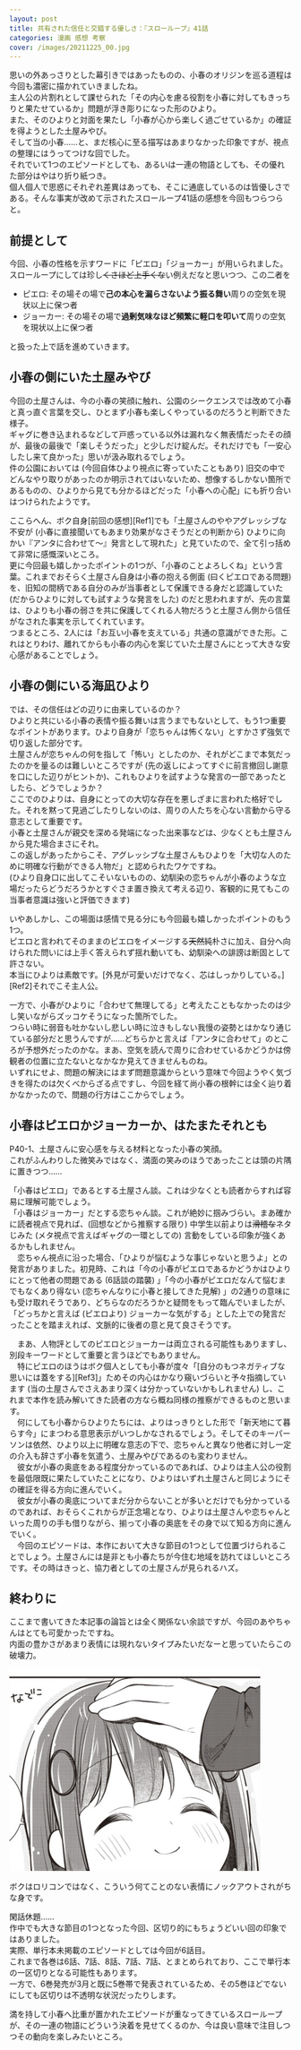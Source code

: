 ```yaml
---
layout: post
title: 共有された信任と交錯する優しさ：『スローループ』41話
categories: 漫画 感想 考察
cover: /images/20211225_00.jpg
---
```


思いの外あっさりとした幕引きではあったものの、小春のオリジンを巡る道程は今回も濃密に描かれていきましたね。  
主人公の片割れとして課せられた「その内心を慮る役割を小春に対してもきっちりと果たせているか」問題が浮き彫りになった形のひより。  
また、そのひよりと対面を果たし「小春が心から楽しく過ごせているか」の確証を得ようとした土屋みやび。  
そして当の小春……と、まだ核心に至る描写はあまりなかった印象ですが、視点の整理にはうってつけな回でした。  
それでいて1つのエピソードとしても、あるいは一連の物語としても、その優れた部分はやはり折り紙つき。  
個人個人で思惑にそれぞれ差異はあっても、そこに通底しているのは皆優しさである。そんな事実が改めて示されたスローループ41話の感想を今回もつらつらと。

## 前提として

今回、小春の性格を示すワードに「ピエロ」「ジョーカー」が用いられました。スローループにしては珍し~~くさほど上手くな~~い例えだなと思いつつ、この二者を

- ピエロ: その場その場で**己の本心を漏らさないよう振る舞い**周りの空気を現状以上に保つ者  
- ジョーカー: その場その場で**過剰気味なほど頻繁に軽口を叩いて**周りの空気を現状以上に保つ者  

と扱った上で話を進めていきます。

## 小春の側にいた土屋みやび

今回の土屋さんは、今の小春の笑顔に触れ、公園のシークエンスでは改めて小春と真っ直ぐ言葉を交し、ひとまず小春も楽しくやっているのだろうと判断できた様子。  
ギャグに巻き込まれるなどして戸惑っている以外は漏れなく無表情だったその顔が、最後の最後で「楽しそうだった」と少しだけ綻んだ。それだけでも「一安心したし来て良かった」思いが汲み取れるでしょう。  
件の公園においては (今回自体ひより視点に寄っていたこともあり) 旧交の中でどんなやり取りがあったのか明示されてはいないため、想像するしかない箇所であるものの、ひよりから見ても分かるほどだった「小春への心配」にも折り合いはつけられたようです。

ここらへん、ボク自身[前回の感想][Ref1]でも「土屋さんのややアグレッシブな不安が (小春に直接聞いてもあまり効果がなさそうだとの判断から) ひよりに向かい『アンタに合わせて〜』発言として現れた」と見ていたので、全て引っ括めて非常に感慨深いところ。  
更に今回最も嬉しかったポイントの1つが、「小春のことよろしくね」という言葉。これまでおそらく土屋さん自身は小春の抱える側面 (曰くピエロである問題) を、旧知の間柄である自分のみが当事者として保護できる身だと認識していた (だからひよりに対しても試すような発言をした) のだと思われますが、先の言葉は、ひよりも小春の弱さを共に保護してくれる人物だろうと土屋さん側から信任がなされた事実を示してくれています。  
つまるところ、2人には「お互い小春を支えている」共通の意識ができた形。これはとりわけ、離れてからも小春の内心を案じていた土屋さんにとって大きな安心感があることでしょう。

## 小春の側にいる海凪ひより

では、その信任はどの辺りに由来しているのか？  
ひよりと共にいる小春の表情や振る舞いは言うまでもないとして、もう1つ重要なポイントがあります。ひより自身が「恋ちゃんは怖くない」とすかさず強気で切り返した部分です。  
土屋さんが恋ちゃんの何を指して「怖い」としたのか、それがどこまで本気だったのかを量るのは難しいところですが (先の返しによってすぐに前言撤回し謝意を口にした辺りがヒントか)、これもひよりを試すような発言の一部であったとしたら、どうでしょうか？  
ここでのひよりは、自身にとっての大切な存在を悪しざまに言われた格好でした。それを黙って見過ごしたりしないのは、周りの人たちを心ない言動から守る意志として重要です。  
小春と土屋さんが親交を深める発端になった出来事などは、少なくとも土屋さんから見た場合まさにそれ。  
この返しがあったからこそ、アグレッシブな土屋さんもひよりを「大切な人のために明確な行動ができる人物だ」と認められたワケですね。  
(ひより自身口に出してこそいないものの、幼馴染の恋ちゃんが小春のような立場だったらどうだろうかとすぐさま置き換えて考える辺り、客観的に見てもこの当事者意識は強いと評価できます)

いやあしかし、この場面は感情で見る分にも今回最も嬉しかったポイントのもう1つ。  
ピエロと言われてそのままのピエロをイメージする~~天然~~純朴さに加え、自分へ向けられた問いには上手く答えられず揺れ動いても、幼馴染への誹謗は断固として許さない。  
本当にひよりは素敵です。[外見が可愛いだけでなく、芯はしっかりしている。][Ref2]それでこそ主人公。

一方で、小春がひよりに「合わせて無理してる」と考えたこともなかったのは少し笑いながらズッコケそうになった箇所でした。  
つらい時に弱音も吐かないし悲しい時に泣きもしない我慢の姿勢とはかなり通じている部分だと思うんですが……どちらかと言えば「アンタに合わせて」のところが予想外だったのかな。まあ、空気を読んで周りに合わせているかどうかは傍観者の位置に立たないとなかなか見えてきませんものね。  
いずれにせよ、問題の解決にはまず問題意識からという意味で今回ようやく気づきを得たのは欠くべからざる点ですし、今回を経て尚小春の根幹には全く辿り着かなかったので、問題の行方はここからでしょう。

## 小春はピエロかジョーカーか、はたまたそれとも

P40-1、土屋さんに安心感を与える材料となった小春の笑顔。  
これがふんわりした微笑みではなく、満面の笑みのほうであったことは頭の片隅に置きつつ……

「小春はピエロ」であるとする土屋さん談。これは少なくとも読者からすれば容易に理解可能でしょう。  
「小春はジョーカー」だとする恋ちゃん談。これが絶妙に掴みづらい。まあ確かに読者視点で見れば、(回想などから推察する限り) 中学生以前よりは~~滑稽な~~ネタじみた (メタ視点で言えばギャグの一環としての) 言動をしている印象が強くあるかもしれません。  
　恋ちゃん視点に沿った場合、「ひよりが悩むような事じゃないと思うよ」との発言がありました。初見時、これは「今の小春がピエロであるかどうかはひよりにとって他者の問題である (6話談の踏襲) 」「今の小春がピエロだなんて悩むまでもなくあり得ない (恋ちゃんなりに小春と接してきた見解) 」の2通りの意味にも受け取れそうであり、どちらなのだろうかと疑問をもって臨んでいましたが、「どっちかと言えば (ピエロより) ジョーカーな気がする」とした上での発言だったことを踏まえれば、文脈的に後者の意と見て良さそうです。  

　まあ、人物評としてのピエロとジョーカーは両立される可能性もありますし、別段キーワードとして重要と言うほどでもありません。  
　特にピエロのほうはボク個人としても小春が度々「[自分のもつネガティブな思いには蓋をする][Ref3]」ためその内心はかなり窺いづらいと予々指摘しています (当の土屋さんでさえあまり深くは分かっていないかもしれません) し、これまで本作を読み解いてきた読者の方なら概ね同様の推察ができるものと思います。  
　何にしても小春からひよりたちには、よりはっきりとした形で「新天地にて暮らす今」にまつわる意思表示がいつしかなされるでしょう。そしてそのキーパーソンは依然、ひより以上に明確な意志の下で、恋ちゃんと異なり他者に対し一定の介入も辞さず小春を気遣う、土屋みやびであるのも変わりません。  
　彼女が小春の奥底をある程度分かっているのであれば、ひよりは主人公の役割を最低限既に果たしていたことになり、ひよりはいずれ土屋さんと同じようにその確証を得る方向に進んでいく。  
　彼女が小春の奥底についてまだ分からないことが多いとだけでも分かっているのであれば、おそらくこれからが正念場となり、ひよりは土屋さんや恋ちゃんといった周りの手も借りながら、揃って小春の奥底をその身で以て知る方向に進んでいく。  
　今回のエピソードは、本作において大きな節目の1つとして位置づけられることでしょう。土屋さんには是非とも小春たちが今住む地域を訪れてほしいところです。その時はきっと、協力者としての土屋さんが見られるハズ。

## 終わりに

ここまで書いてきた本記事の論旨とは全く関係ない余談ですが、今回のあやちゃんはとても可愛かったですね。  
内面の豊かさがあまり表情には現れないタイプみたいだなーと思っていたらこの破壊力。

![41話より](/images/20211225_00.jpg "41話より、あやちゃん可愛い")

ボクはロリコンではなく、こういう何てことのない表情にノックアウトされがちな身です。

閑話休題……  
作中でも大きな節目の1つとなった今回、区切り的にもちょうどいい回の印象ではありました。  
実際、単行本未掲載のエピソードとしては今回が6話目。  
これまで各巻は6話、7話、8話、7話、7話、とまとめられており、ここで単行本の一区切りとなる可能性もあります。  
一方で、6巻発売が3月と既に5巻帯で発表されているため、その5巻ほどでないにしても区切りは不透明な状況だったりします。

満を持して小春へ比重が置かれたエピソードが重なってきているスローループが、その一連の物語にどういう決着を見せてくるのか、今は良い意味で注目しつつその動向を楽しみたいところ。
